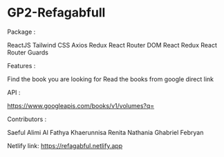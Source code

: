 # GP2-Refagabfull

Package :

ReactJS
Tailwind CSS
Axios
Redux
React Router DOM
React Redux
React Router Guards

Features :

Find the book you are looking for
Read the books from google direct link

API :

https://www.googleapis.com/books/v1/volumes?q=

Contributors :

Saeful Alimi
Al Fathya Khaerunnisa
Renita Nathania
Ghabriel Febryan

Netlify link: https://refagabful.netlify.app

